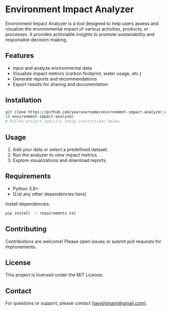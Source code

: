 # Environment Impact Analyzer

Environment Impact Analyzer is a tool designed to help users assess and visualize the environmental impact of various activities, products, or processes. It provides actionable insights to promote sustainability and responsible decision-making.

## Features

- Input and analyze environmental data
- Visualize impact metrics (carbon footprint, water usage, etc.)
- Generate reports and recommendations
- Export results for sharing and documentation

## Installation

```bash
git clone https://github.com/yourusername/environment-impact-analyzer.git
cd environment-impact-analyzer
# Follow project-specific setup instructions below
```

## Usage

1. Add your data or select a predefined dataset.
2. Run the analyzer to view impact metrics.
3. Explore visualizations and download reports.

## Requirements

- Python 3.8+
- [List any other dependencies here]

Install dependencies:

```bash
pip install -r requirements.txt
```

## Contributing

Contributions are welcome! Please open issues or submit pull requests for improvements.

## License

This project is licensed under the MIT License.

## Contact

For questions or support, please contact [tavishimaini@gmail.com].